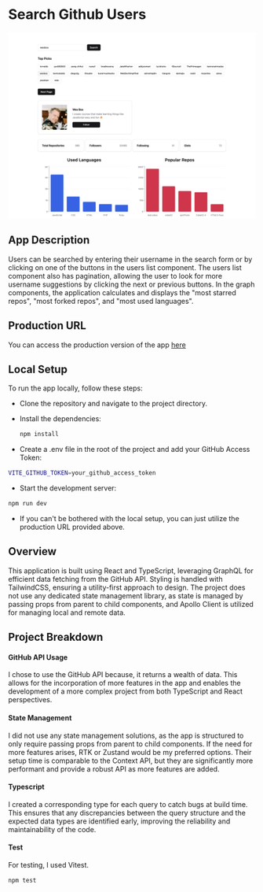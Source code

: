# Search Github Users

![Screenshot](./screenshot.png)

## App Description

Users can be searched by entering their username in the search form or by clicking on one of the buttons in the users list component. The users list component also has pagination, allowing the user to look for more username suggestions by clicking the next or previous buttons. In the graph components, the application calculates and displays the "most starred repos", "most forked repos", and "most used languages".

## Production URL

You can access the production version of the app [here](https://search-github-users-react-ts-graphql.netlify.app/)

## Local Setup

To run the app locally, follow these steps:

- Clone the repository and navigate to the project directory.
- Install the dependencies:

  ```sh
  npm install
  ```

- Create a .env file in the root of the project and add your GitHub Access Token:

```sh
VITE_GITHUB_TOKEN=your_github_access_token
```

- Start the development server:

```sh
npm run dev
```

- If you can't be bothered with the local setup, you can just utilize the production URL provided above.

## Overview

This application is built using React and TypeScript, leveraging GraphQL for efficient data fetching from the GitHub API. Styling is handled with TailwindCSS, ensuring a utility-first approach to design. The project does not use any dedicated state management library, as state is managed by passing props from parent to child components, and Apollo Client is utilized for managing local and remote data.

## Project Breakdown

#### GitHub API Usage

I chose to use the GitHub API because, it returns a wealth of data. This allows for the incorporation of more features in the app and enables the development of a more complex project from both TypeScript and React perspectives.

#### State Management

I did not use any state management solutions, as the app is structured to only require passing props from parent to child components. If the need for more features arises, RTK or Zustand would be my preferred options. Their setup time is comparable to the Context API, but they are significantly more performant and provide a robust API as more features are added.

#### Typescript

I created a corresponding type for each query to catch bugs at build time. This ensures that any discrepancies between the query structure and the expected data types are identified early, improving the reliability and maintainability of the code.

#### Test

For testing, I used Vitest.

```sh
npm test
```
